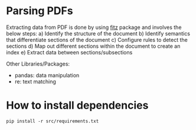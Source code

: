# Parsing PDFs

Extracting data from PDF is done by using [fitz](https://pypi.org/project/PyMuPDF/) package and involves the below steps:
  a)	Identify the structure of the document
  b)	Identify semantics that differentiate sections of the document
  c)	Configure rules to detect the sections
  d)	Map out different sections within the document to create an index
  e)	Extract data between sections/subsections 
  
Other Libraries/Packages:
  -	pandas: data manipulation
  -	re: text matching

# How to install dependencies
```
pip install -r src/requirements.txt
```



